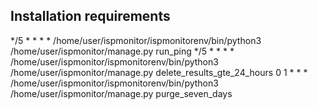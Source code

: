 ## Installation requirements

*/5 * * * * /home/user/ispmonitor/ispmonitorenv/bin/python3 /home/user/ispmonitor/manage.py run_ping
*/5 * * * * /home/user/ispmonitor/ispmonitorenv/bin/python3 /home/user/ispmonitor/manage.py delete_results_gte_24_hours
0 1 * * * /home/user/ispmonitor/ispmonitorenv/bin/python3 /home/user/ispmonitor/manage.py purge_seven_days

